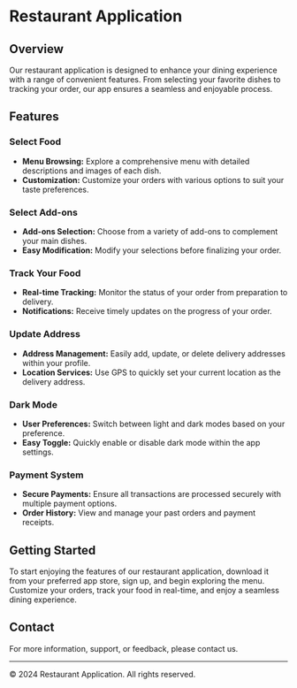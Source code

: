 # Restaurant Application

## Overview
Our restaurant application is designed to enhance your dining experience with a range of convenient features. From selecting your favorite dishes to tracking your order, our app ensures a seamless and enjoyable process.

## Features

### Select Food
- **Menu Browsing:** Explore a comprehensive menu with detailed descriptions and images of each dish.
- **Customization:** Customize your orders with various options to suit your taste preferences.

### Select Add-ons
- **Add-ons Selection:** Choose from a variety of add-ons to complement your main dishes.
- **Easy Modification:** Modify your selections before finalizing your order.

### Track Your Food
- **Real-time Tracking:** Monitor the status of your order from preparation to delivery.
- **Notifications:** Receive timely updates on the progress of your order.

### Update Address
- **Address Management:** Easily add, update, or delete delivery addresses within your profile.
- **Location Services:** Use GPS to quickly set your current location as the delivery address.

### Dark Mode
- **User Preferences:** Switch between light and dark modes based on your preference.
- **Easy Toggle:** Quickly enable or disable dark mode within the app settings.

### Payment System
- **Secure Payments:** Ensure all transactions are processed securely with multiple payment options.
- **Order History:** View and manage your past orders and payment receipts.

## Getting Started
To start enjoying the features of our restaurant application, download it from your preferred app store, sign up, and begin exploring the menu. Customize your orders, track your food in real-time, and enjoy a seamless dining experience.

## Contact
For more information, support, or feedback, please contact us.

---

© 2024 Restaurant Application. All rights reserved.

